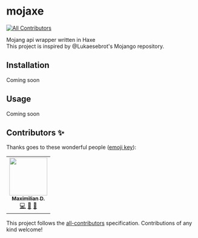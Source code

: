 # mojaxe
<!-- ALL-CONTRIBUTORS-BADGE:START - Do not remove or modify this section -->
[![All Contributors](https://img.shields.io/badge/all_contributors-1-orange.svg?style=flat-square)](#contributors-)
<!-- ALL-CONTRIBUTORS-BADGE:END -->
Mojang api wrapper written in Haxe\
This project is inspired by @Lukaesebrot's Mojango repository.

## Installation
Coming soon

## Usage
Coming soon
## Contributors ✨

Thanks goes to these wonderful people ([emoji key](https://allcontributors.org/docs/en/emoji-key)):

<!-- ALL-CONTRIBUTORS-LIST:START - Do not remove or modify this section -->
<!-- prettier-ignore-start -->
<!-- markdownlint-disable -->
<table>
  <tr>
    <td align="center"><a href="https://cerus-dev.de"><img src="https://avatars3.githubusercontent.com/u/46848982?v=4" width="100px;" alt=""/><br /><sub><b>Maximilian D.</b></sub></a><br /><a href="https://github.com/RealCerus/mojaxe/commits?author=RealCerus" title="Code">💻</a> <a href="https://github.com/RealCerus/mojaxe/commits?author=RealCerus" title="Documentation">📖</a> <a href="https://github.com/RealCerus/mojaxe/pulls?q=is%3Apr+reviewed-by%3ARealCerus" title="Reviewed Pull Requests">👀</a></td>
  </tr>
</table>

<!-- markdownlint-enable -->
<!-- prettier-ignore-end -->
<!-- ALL-CONTRIBUTORS-LIST:END -->

This project follows the [all-contributors](https://github.com/all-contributors/all-contributors) specification. Contributions of any kind welcome!